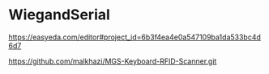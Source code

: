 # WiegandSerial

https://easyeda.com/editor#project_id=6b3f4ea4e0a547109ba1da533bc4d6d7

https://github.com/malkhazi/MGS-Keyboard-RFID-Scanner.git
